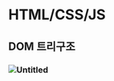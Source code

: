 # HTML/CSS/JS
## DOM 트리구조
### ![Untitled](https://github.com/onehowon/ormi3/assets/81984723/15a1f57d-45e5-4385-843a-ddf24573a141)
